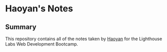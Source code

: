 # Haoyan's Notes
## Summary
This repository contains all of the notes taken by [Haoyan](https://github.com/yuhaoyann/lighthouse-web-notes) for the Lighthouse Labs Web Development Bootcamp.
